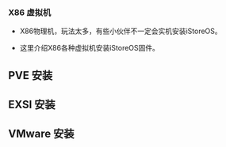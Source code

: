 ### X86 虚拟机

* X86物理机，玩法太多，有些小伙伴不一定会实机安装iStoreOS。

* 这里介绍X86各种虚拟机安装iStoreOS固件。

## PVE 安装


## EXSI 安装

## VMware 安装